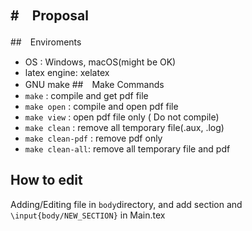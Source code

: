 #　Proposal
------
##　Enviroments
* OS : Windows, macOS(might be OK) 
* latex engine: xelatex 
* GNU make 
##　Make Commands
* `make` : compile and get pdf file
* `make open` : compile and open pdf file 
* `make view` : open pdf file only ( Do not compile)
* `make clean` : remove  all temporary file(.aux, .log)
* `make clean-pdf` : remove pdf only
* `make clean-all`: remove all temporary file and pdf 
## How to edit 
Adding/Editing file in `body`directory, and add section and `\input{body/NEW_SECTION}` in Main.tex